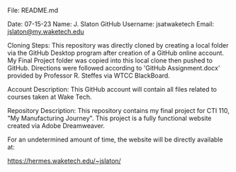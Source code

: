 File: README.md

Date: 07-15-23
Name: J. Slaton
GitHub Username: jsatwaketech
Email: jslaton@my.waketech.edu

Cloning Steps: This repository was directly cloned by creating a local folder via the GitHub Desktop program after creation of a GitHub online account. My Final Project folder was copied into this local clone then pushed to GitHub. Directions were followed according to 'GitHub Assignment.docx' provided by Professor R. Steffes via WTCC BlackBoard.

Account Description: This GitHub account will contain all files related to courses taken at Wake Tech.

Repository Description: This repository contains my final project for CTI 110, "My Manufacturing Journey". This project is a fully functional website created via Adobe Dreamweaver.

For an undetermined amount of time, the website will be directly available at:

https://hermes.waketech.edu/~jslaton/